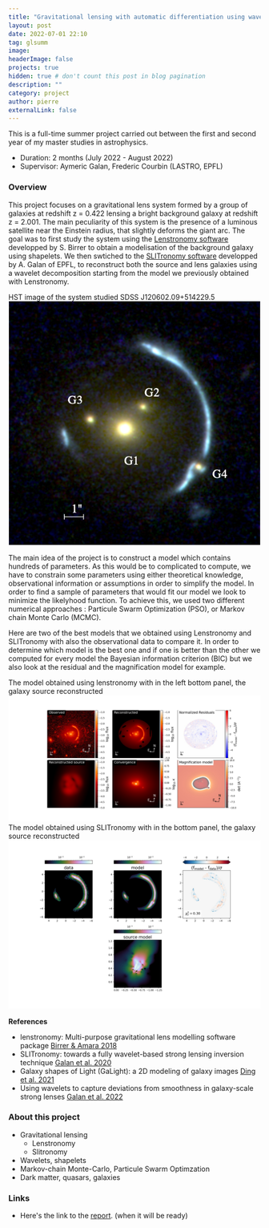 ```yaml
---
title: "Gravitational lensing with automatic differentiation using wavelets"
layout: post
date: 2022-07-01 22:10
tag: glsumm
image:
headerImage: false
projects: true
hidden: true # don't count this post in blog pagination
description: ""
category: project
author: pierre
externalLink: false
---
```


This is a full-time summer project carried out between the first and second year of my master studies in astrophysics. 
* Duration: 2 months (July 2022 - August 2022)
* Supervisor: Aymeric Galan, Frederic Courbin (LASTRO, EPFL) 

### Overview

This project focuses on a gravitational lens system formed by a group of galaxies at redshift z = 0.422 lensing a bright background galaxy at redshift z = 2.001. The main peculiarity of this system is the presence of a luminous satellite near the Einstein radius, that slightly deforms the giant arc. 
The goal was to first study the system using the [Lenstronomy software](https://github.com/lenstronomy/lenstronomy) developped by S. Birrer to obtain a modelisation of the background galaxy using shapelets. We then swtiched to the [SLITronomy software](https://github.com/aymgal/SLITronomy) developped by A. Galan of EPFL, to reconstruct both the source and lens galaxies using a wavelet decomposition starting from the model we previously obtained with Lenstronomy. 

<figcaption class="caption"> HST image of the system studied SDSS J120602.09+514229.5 </figcaption>
<img class="image" src="/assets/images/system.png" alt="Alt Text">

The main idea of the project is to construct a model which contains hundreds of parameters. As this would be to complicated to compute, we have to constrain some parameters using either theoretical knowledge, observational information or assumptions in order to simplify the model. In order to find a sample of parameters that would fit our model we look to minimize the likelyhood function. To achieve this, we used two different numerical approaches : Particule Swarm Optimization (PSO), or Markov chain Monte Carlo (MCMC).

Here are two of the best models that we obtained using Lenstronomy and SLITronomy with also the observational data to compare it. In order to determine which model is the best one and if one is better than the other we computed for every model the Bayesian information criterion (BIC) but we also look at the residual and the magnification model for example. 

<figcaption class="caption"> The model obtained using lenstronomy with in the left bottom panel, the galaxy source reconstructed </figcaption>
<img class="image" src="/assets/images/final_shapelets.jpg" alt="Alt Text">

<figcaption class="caption"> The model obtained using SLITronomy with in the bottom panel, the galaxy source reconstructed </figcaption>
<img class="image" src="/assets/images/final_wavelets.jpg" alt="Alt Text">


**References**
* lenstronomy: Multi-purpose gravitational lens modelling software package [Birrer & Amara 2018](https://arxiv.org/abs/1803.09746)
* SLITronomy: towards a fully wavelet-based strong lensing inversion technique [Galan et al. 2020](https://arxiv.org/abs/2012.02802)
* Galaxy shapes of Light (GaLight): a 2D modeling of galaxy images [Ding et al. 2021](https://arxiv.org/abs/2111.08721)
* Using wavelets to capture deviations from smoothness in galaxy-scale strong lenses [Galan et al. 2022](https://arxiv.org/abs/2207.05763)


### About this project
* Gravitational lensing
   * Lenstronomy
   * Slitronomy
* Wavelets, shapelets
* Markov-chain Monte-Carlo, Particule Swarm Optimzation
* Dark matter, quasars, galaxies

### Links
* Here's the link to the [report](). (when it will be ready) 
